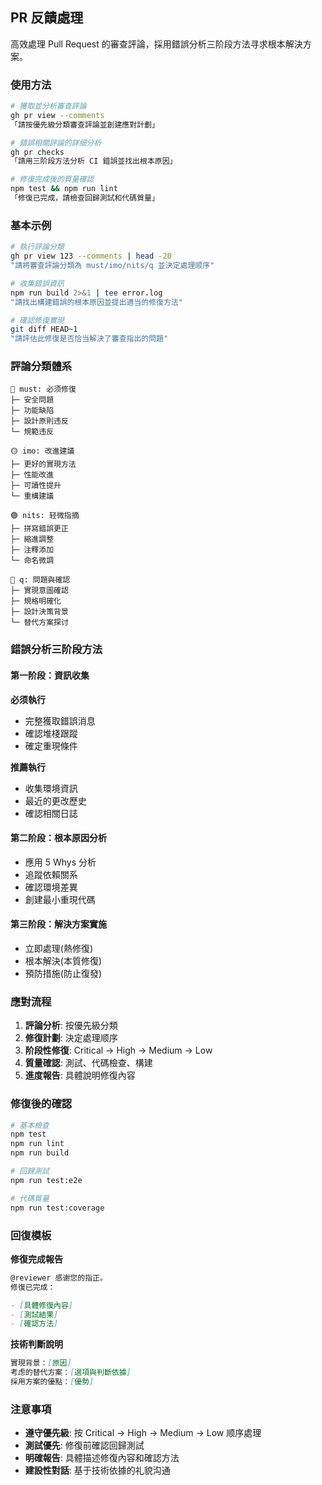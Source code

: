 ## PR 反饋處理

高效處理 Pull Request 的審查評論，採用錯誤分析三阶段方法寻求根本解決方案。

### 使用方法

```bash
# 獲取並分析審查評論
gh pr view --comments
「請按優先級分類審查評論並創建應對計劃」

# 錯誤相關評論的詳细分析
gh pr checks
「請用三阶段方法分析 CI 錯誤並找出根本原因」

# 修復完成後的質量確認
npm test && npm run lint
「修復已完成，請檢查回歸測試和代碼質量」
```

### 基本示例

```bash
# 執行評論分類
gh pr view 123 --comments | head -20
"請將審查評論分類為 must/imo/nits/q 並決定處理顺序"

# 收集錯誤資訊
npm run build 2>&1 | tee error.log
"請找出構建錯誤的根本原因並提出適当的修復方法"

# 確認修復實現
git diff HEAD~1
"請評估此修復是否恰当解決了審查指出的問題"
```

### 評論分類體系

```text
🔴 must: 必须修復
├─ 安全問題
├─ 功能缺陷
├─ 設計原則违反
└─ 規範违反

🟡 imo: 改進建議
├─ 更好的實現方法
├─ 性能改進
├─ 可讀性提升
└─ 重構建議

🟢 nits: 轻微指摘
├─ 拼寫錯誤更正
├─ 縮進調整
├─ 注釋添加
└─ 命名微調

🔵 q: 問題與確認
├─ 實現意圖確認
├─ 規格明確化
├─ 設計決策背景
└─ 替代方案探讨
```

### 錯誤分析三阶段方法

#### 第一阶段：資訊收集

**必须執行**

- 完整獲取錯誤消息
- 確認堆棧跟蹤
- 確定重現條件

**推薦執行**

- 收集環境資訊
- 最近的更改歷史
- 確認相關日誌

#### 第二阶段：根本原因分析

- 應用 5 Whys 分析
- 追蹤依賴關系
- 確認環境差異
- 創建最小重現代碼

#### 第三阶段：解決方案實施

- 立即處理(熱修復)
- 根本解決(本質修復)
- 預防措施(防止復發)

### 應對流程

1. **評論分析**: 按優先級分類
2. **修復計劃**: 決定處理顺序
3. **阶段性修復**: Critical → High → Medium → Low
4. **質量確認**: 測試、代碼檢查、構建
5. **進度報告**: 具體說明修復內容

### 修復後的確認

```bash
# 基本檢查
npm test
npm run lint
npm run build

# 回歸測試
npm run test:e2e

# 代碼質量
npm run test:coverage
```

### 回復模板

**修復完成報告**

```markdown
@reviewer 感谢您的指正。
修復已完成：

- [具體修復內容]
- [測試結果]
- [確認方法]
```

**技術判斷說明**

```markdown
實現背景：[原因]
考虑的替代方案：[選項與判斷依據]
採用方案的優點：[優勢]
```

### 注意事項

- **遵守優先級**: 按 Critical → High → Medium → Low 顺序處理
- **測試優先**: 修復前確認回歸測試
- **明確報告**: 具體描述修復內容和確認方法
- **建設性對話**: 基于技術依據的礼貌沟通
